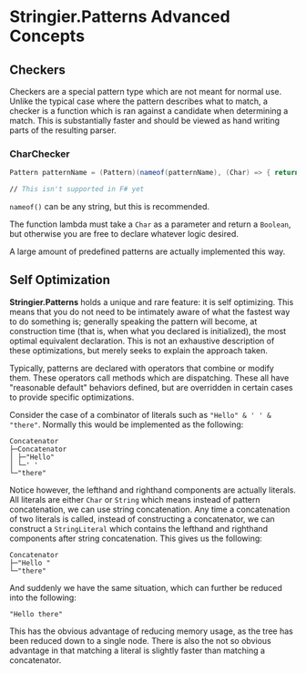 ﻿# Stringier.Patterns Advanced Concepts

## Checkers

Checkers are a special pattern type which are not meant for normal use. Unlike the typical case where the pattern describes what to match, a checker is a function which is ran against a candidate when determining a match. This is substantially faster and should be viewed as hand writing parts of the resulting parser.

### CharChecker

~~~~csharp
Pattern patternName = (Pattern)(nameof(patternName), (Char) => { return Boolean; });
~~~~
~~~~fsharp
// This isn't supported in F# yet
~~~~

`nameof()` can be any string, but this is recommended.

The function lambda must take a `Char` as a parameter and return a `Boolean`, but otherwise you are free to declare whatever logic desired.

A large amount of predefined patterns are actually implemented this way.

## Self Optimization

**Stringier.Patterns** holds a unique and rare feature: it is self optimizing. This means that you do not need to be intimately aware of what the fastest way to do something is; generally speaking the pattern will become, at construction time (that is, when what you declared is initialized), the most optimal equivalent declaration. This is not an exhaustive description of these optimizations, but merely seeks to explain the approach taken.

Typically, patterns are declared with operators that combine or modify them. These operators call methods which are dispatching. These all have "reasonable default" behaviors defined, but are overridden in certain cases to provide specific optimizations.

Consider the case of a combinator of literals such as `"Hello" & ' ' & "there"`. Normally this would be implemented as the following:

~~~~
Concatenator
├─Concatenator
│ ├─"Hello"
│ └─' '
└─"there"
~~~~

Notice however, the lefthand and righthand components are actually literals. All literals are either `Char` or `String` which means instead of pattern concatenation, we can use string concatenation. Any time a concatenation of two literals is called, instead of constructing a concatenator, we can construct a `StringLiteral` which contains the lefthand and righthand components after string concatenation. This gives us the following:

~~~~
Concatenator
├─"Hello "
└─"there"
~~~~

And suddenly we have the same situation, which can further be reduced into the following:

~~~~
"Hello there"
~~~~

This has the obvious advantage of reducing memory usage, as the tree has been reduced down to a single node. There is also the not so obvious advantage in that matching a literal is slightly faster than matching a concatenator.